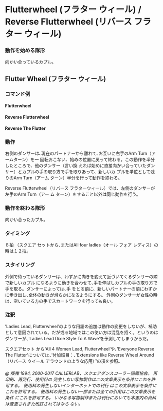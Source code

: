 
# Flutterwheel (フラター ウィール) / Reverse Flutterwheel (リバース フラター ウィール)

### 動作を始める隊形

向かい合っているカプル。

## Flutter Wheel (フラター ウィール)

### コマンド例

#### Flutterwheel
#### Reverse Flutterwheel
#### Reverse The Flutter

### 動作

右側のダンサーは､現在のパートナーから離れて､お互いに右手のArm Turn（アームターン）を一
回転おこない、始めの位置に戻って終わる。この動作を半分したところで、他のダンサー（言い換
えれば始めに直接向かい合っていたダンサー）とカプルの手の取り方で手を取りあって、新しいカ
プルを単位として残りのArm Turn（アーム ターン）半分を行って動作を終わる。

Reverse Flutterwheel（リバース フラターウィール）では、左側のダンサーが左手のArm Turn（アー
ム ターン）をすること以外は同じ動作を行う。

### 動作を終わる隊形

向かい合ったカプル。

### タイミング

８拍 （スクエア セットから､またはAll four ladies（オール フォア レディス）の時は１２拍。

### スタイリング

外側で待っているダンサーは、わずかに向きを変えて近づいてくるダンサーの隣で新しいカプル
になるように動きを合わせて､手を伸ばしカプルの手の取り方で手を取る。ダンサーによっては､手
をとる前に、新しいパートナーの前にわずかに歩き出し､全体の動きが滑らかになるようにする。
外側のダンサーが女性の時は、空いている方の手でスカートワークを行っても良い。

### 注釈

’Ladies Lead, Flutterwheel’のような用語の追加は動作の変更をしないが、補助として意図されている。だが或る地域ではこの使い方は混乱を招く。というのはダンサーが、’Ladies Lead Dixie Style To A Wave’を予測してしまうからだ。

スクエアセット から‘All 4 Women Lead, Flutterwheel’や、’Everyone Reverse The Flutter’については、’付加細目：、’Extensions like Reverse Wheel Around（リバース ウイール アラウンドのような応用）’‘の項を参照。

###### @ 版権 1994, 2000-2017 CALLERLAB、スクエアダンスコーラー国際協会。 再印刷、再発行、使用料の 発生しない写物製作はこの文章表示を条件にこれを許可する。 使用料の発生しないインターネットでの刊行 はこの文章表示を条件にこれを許可する。 使用料の発生しない一部または全ての引用はこの文章表示を条件 にこれを許可する。 いかなる写物製作または刊行においても本書内の資料は変更されまた改訂されてはなら ない。



